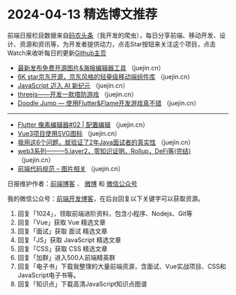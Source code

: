 # 2024-04-13 精选博文推荐

前端日报栏目数据来自[码农头条](http://toutiao.qdkfweb.cn/)（我开发的爬虫），每日分享前端、移动开发、设计、资源和资讯等，为开发者提供动力，点击Star按钮来关注这个项目，点击Watch来收听每日的更新[Github主页](https://github.com/kujian/frontendDaily)
* [最新发布免费开源图片&amp;海报编辑器工具](https://juejin.cn/post/7356055073586315315) （juejin.cn）
* [6K star京东开源，京东风格的轻量级移动端组件库](https://juejin.cn/post/7356485240804147254) （juejin.cn）
* [JavaScript 迈入 AI 新纪元](https://juejin.cn/post/7356485240804180022) （juejin.cn）
* [threejs——开发一款塔防游戏](https://juejin.cn/post/7355745761370505231) （juejin.cn）
* [Doodle Jump — 使用Flutter&amp;Flame开发游戏真不错](https://juejin.cn/post/7356450983838318601) （juejin.cn）

***
* [Flutter 像素编辑器#02 | 配置编辑](https://juejin.cn/post/7356147990686302259) （juejin.cn）
* [Vue3项目使用SVG图标](https://juejin.cn/post/7356237910364864521) （juejin.cn）
* [我用这6个问题，就验证了2年Java面试者的真实性](https://juejin.cn/post/7356175306937892900) （juejin.cn）
* [web3系列———5.layer2，零知识证明，Rollup，DeFi等(完结)](https://juejin.cn/post/7355798869110784019) （juejin.cn）
* [前端代码规范 &#8211; 图片相关](https://juejin.cn/post/7356234354119262260) （juejin.cn）

日报维护作者：[前端博客](https://qdkfweb.cn/) 、 [微博](http://weibo.com/kujian) 和 [微信公众号](https://open.weixin.qq.com/qr/code?username=caibaojian_com)

我的微信公众号：[前端开发博客](https://open.weixin.qq.com/qr/code?username=caibaojian_com)，在后台回复以下关键字可以获取资源。

1. 回复「1024」，领取前端进阶资料，包含小程序、Nodejs、Git等
2. 回复「Vue」获取 Vue 精选文章
3. 回复「面试」获取 面试 精选文章
4. 回复「JS」获取 JavaScript 精选文章
5. 回复「CSS」获取 CSS 精选文章
6. 回复「加群」进入500人前端精英群
7. 回复「电子书」下载我整理的大量前端资源，含面试、Vue实战项目、CSS和JavaScript电子书等。
8. 回复「知识点」下载高清JavaScript知识点图谱